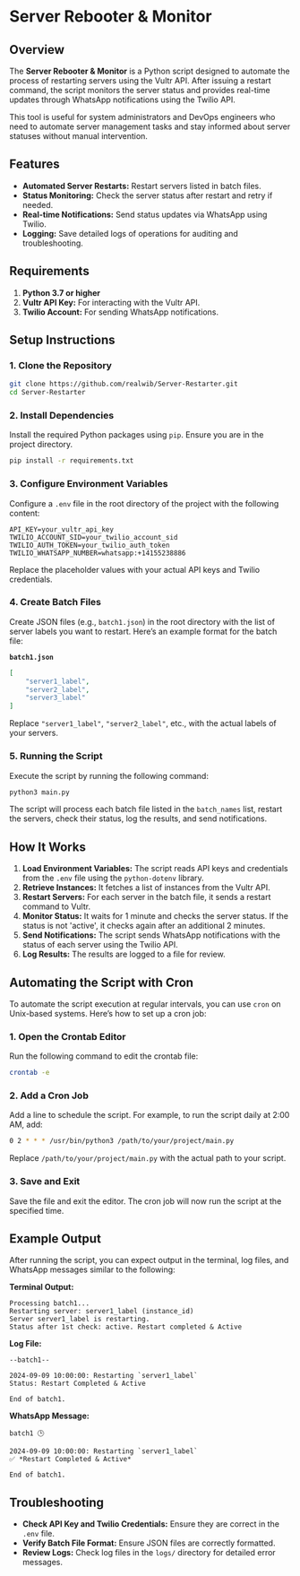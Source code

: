 # Server Rebooter & Monitor

## Overview

The **Server Rebooter & Monitor** is a Python script designed to automate the process of restarting servers using the Vultr API. After issuing a restart command, the script monitors the server status and provides real-time updates through WhatsApp notifications using the Twilio API.

This tool is useful for system administrators and DevOps engineers who need to automate server management tasks and stay informed about server statuses without manual intervention.

## Features

- **Automated Server Restarts:** Restart servers listed in batch files.
- **Status Monitoring:** Check the server status after restart and retry if needed.
- **Real-time Notifications:** Send status updates via WhatsApp using Twilio.
- **Logging:** Save detailed logs of operations for auditing and troubleshooting.

## Requirements

1. **Python 3.7 or higher**
2. **Vultr API Key:** For interacting with the Vultr API.
3. **Twilio Account:** For sending WhatsApp notifications.

## Setup Instructions

### 1. Clone the Repository

```bash
git clone https://github.com/realwib/Server-Restarter.git
cd Server-Restarter
```

### 2. Install Dependencies

Install the required Python packages using `pip`. Ensure you are in the project directory.

```bash
pip install -r requirements.txt
```

### 3. Configure Environment Variables

Configure a `.env` file in the root directory of the project with the following content:

```plaintext
API_KEY=your_vultr_api_key
TWILIO_ACCOUNT_SID=your_twilio_account_sid
TWILIO_AUTH_TOKEN=your_twilio_auth_token
TWILIO_WHATSAPP_NUMBER=whatsapp:+14155238886
```

Replace the placeholder values with your actual API keys and Twilio credentials.

### 4. Create Batch Files

Create JSON files (e.g., `batch1.json`) in the root directory with the list of server labels you want to restart. Here’s an example format for the batch file:

**`batch1.json`**
```json
[
    "server1_label",
    "server2_label",
    "server3_label"
]
```

Replace `"server1_label"`, `"server2_label"`, etc., with the actual labels of your servers.

### 5. Running the Script

Execute the script by running the following command:

```bash
python3 main.py
```

The script will process each batch file listed in the `batch_names` list, restart the servers, check their status, log the results, and send notifications.

## How It Works

1. **Load Environment Variables:** The script reads API keys and credentials from the `.env` file using the `python-dotenv` library.
2. **Retrieve Instances:** It fetches a list of instances from the Vultr API.
3. **Restart Servers:** For each server in the batch file, it sends a restart command to Vultr.
4. **Monitor Status:** It waits for 1 minute and checks the server status. If the status is not 'active', it checks again after an additional 2 minutes.
5. **Send Notifications:** The script sends WhatsApp notifications with the status of each server using the Twilio API.
6. **Log Results:** The results are logged to a file for review.

## Automating the Script with Cron

To automate the script execution at regular intervals, you can use `cron` on Unix-based systems. Here’s how to set up a cron job:

### 1. Open the Crontab Editor

Run the following command to edit the crontab file:

```bash
crontab -e
```

### 2. Add a Cron Job

Add a line to schedule the script. For example, to run the script daily at 2:00 AM, add:

```bash
0 2 * * * /usr/bin/python3 /path/to/your/project/main.py
```

Replace `/path/to/your/project/main.py` with the actual path to your script.

### 3. Save and Exit

Save the file and exit the editor. The cron job will now run the script at the specified time.

## Example Output

After running the script, you can expect output in the terminal, log files, and WhatsApp messages similar to the following:

**Terminal Output:**
```
Processing batch1...
Restarting server: server1_label (instance_id)
Server server1_label is restarting.
Status after 1st check: active. Restart completed & Active
```

**Log File:**
```
--batch1--

2024-09-09 10:00:00: Restarting `server1_label`
Status: Restart Completed & Active

End of batch1.
```

**WhatsApp Message:**
```
batch1 🕒

2024-09-09 10:00:00: Restarting `server1_label`
✅ *Restart Completed & Active*

End of batch1.
```

## Troubleshooting

- **Check API Key and Twilio Credentials:** Ensure they are correct in the `.env` file.
- **Verify Batch File Format:** Ensure JSON files are correctly formatted.
- **Review Logs:** Check log files in the `logs/` directory for detailed error messages.
